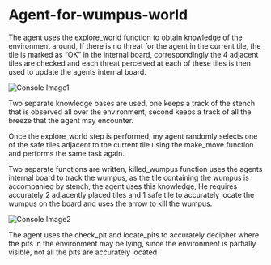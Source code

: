 # Agent-for-wumpus-world

The agent uses the explore_world function to obtain knowledge of the environment around, If there is no threat for the agent in the current tile, the tile is marked as “OK”
in the internal board, correspondingly the 4 adjacent tiles are checked and each threat perceived at each of these tiles is
then used to update the agents internal board.

![Console Image1](https://user-images.githubusercontent.com/29556523/27309039-cdf6171c-551f-11e7-8801-26412c1a9554.png)

Two separate knowledge bases are used, one keeps a track of the stench that is observed all over the environment, second keeps a track 
of all the breeze that the agent may encounter.

Once the explore_world step is performed, my agent randomly selects one of the safe tiles adjacent to the current tile using the make_move 
function and performs the same task again.

Two separate functions are written, killed_wumpus function uses the agents internal board to track the wumpus, as the tile containing the wumpus is accompanied by stench, the agent uses this knowledge, He
requires accurately 2 adjacently placed tiles and 1 safe tile to accurately locate the wumpus on the board and uses the arrow to kill the wumpus.

![Console Image2](https://user-images.githubusercontent.com/29556523/27309041-d14950b4-551f-11e7-94f7-b94a77266478.png)

The agent uses the check_pit and locate_pits to accurately decipher where the pits in the environment may be lying, since the environment is partially visible, 
not all the pits are accurately located
